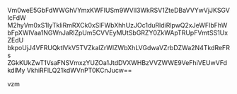 Vm0weE5GbFdWWGhVYmxKWFlUSm9WVll3WkRSV1ZteDBaVVYwVjJKSGVIcFdW
M2hyVm0xS1IyTkliRmRXCk0xSlFWbXhhUzJOc1duRldiRlpwQ2xJeWFIbFhW
bFpXWlVaa1NGWnJaRlZpUm5CVVEyMUtSbGRZY0ZkWApTRUpFVmtSS1UxZEdU
bkpoUjJ4VFRUQktlVkV5TVZkalZrWlZWbXhLVGdwaVZrbDZWa2N4TkdReFRs
ZGkKUkZwT1VsaFNSVmxzYUZOa1JtdDVXWHBzVVZWWE9VeFhiVEUwVFdkdlMy
VkhiRFlLQ21kdWVnPT0KCnJucw==

vzm